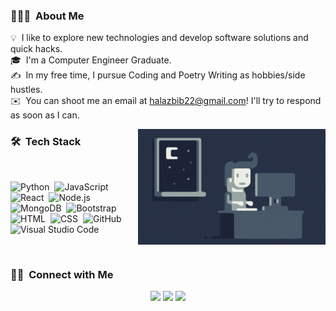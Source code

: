 <!-- ## 👋 &nbsp;Hey there! I'm Hala -->

### 👨🏻‍💻 &nbsp;About Me

💡 &nbsp;I like to explore new technologies and develop software solutions and quick hacks.\
🎓 &nbsp;I'm a Computer Engineer Graduate.\
✍️ &nbsp;In my free time, I pursue Coding and Poetry Writing as hobbies/side hustles.\
✉️ &nbsp;You can shoot me an email at halazbib22@gmail.com! I'll try to respond as soon as I can.
<!-- 📄 &nbsp;Please have a look at my [LinkedIn Profile](https://www.linkedin.com/in/halazbib/) for more details about me. I'm open to feedback and suggestions! -->

<img alt="Night Coding" src="https://raw.githubusercontent.com/AVS1508/AVS1508/master/assets/Night-Coding.gif" align="right"/>

### 🛠 &nbsp;Tech Stack

<br />

![Python](https://img.shields.io/badge/-Python-05122A?style=flat&logo=python)&nbsp;
![JavaScript](https://img.shields.io/badge/-JavaScript-05122A?style=flat&logo=javascript)&nbsp;
![React](https://img.shields.io/badge/-React-05122A?style=flat&logo=react)&nbsp;
![Node.js](https://img.shields.io/badge/-Node.js-05122A?style=flat&logo=node.js)&nbsp;
![MongoDB](https://img.shields.io/badge/-MongoDB-05122A?style=flat&logo=mongodb)&nbsp;
![Bootstrap](https://img.shields.io/badge/-Bootstrap-05122A?style=flat&logo=bootstrap&logoColor=563D7C)\
![HTML](https://img.shields.io/badge/-HTML-05122A?style=flat&logo=HTML5)&nbsp;
![CSS](https://img.shields.io/badge/-CSS-05122A?style=flat&logo=CSS3&logoColor=1572B6)&nbsp;
![GitHub](https://img.shields.io/badge/-GitHub-05122A?style=flat&logo=github)&nbsp;
![Visual Studio Code](https://img.shields.io/badge/-Visual%20Studio%20Code-05122A?style=flat&logo=visual-studio-code&logoColor=007ACC)&nbsp;

<br />

### 🤝🏻 &nbsp;Connect with Me

<p align="center">
<a href="https://www.linkedin.com/in/halazbib"><img src="https://img.shields.io/badge/-Hala%20Zbib-0077B5?style=flat&logo=Linkedin&logoColor=white"/></a>
<a href="mailto:halazbib22@gmail.com"><img src="https://img.shields.io/badge/-halazbib22@gmail.com-D14836?style=flat&logo=Gmail&logoColor=white"/></a>
<a href="https://instagram.com/halazbib"><img src="https://img.shields.io/badge/-@halazbib-E4405F?style=flat&logo=Instagram&logoColor=white"/></a>
</p>
